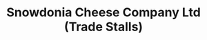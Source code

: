 ---
title: "Snowdonia Cheese Company Ltd (Trade Stalls)"
url: /rhyl/snowdonia-cheese-company-ltd-trade-stalls/
shop: cheese
---